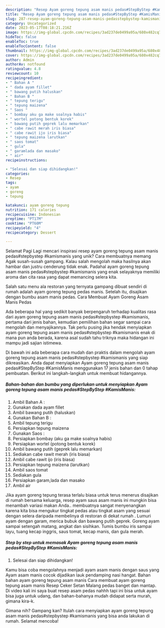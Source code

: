 ```yaml
---
description: "Resep Ayam goreng tepung asam manis pedas#StepByStep #KamisManis yang Lezat Sekali, Lezat"
title: "Resep Ayam goreng tepung asam manis pedas#StepByStep #KamisManis yang Lezat Sekali, Lezat"
slug: 287-resep-ayam-goreng-tepung-asam-manis-pedasstepbystep-kamismanis-yang-lezat-sekali-lezat
category: Uncategorized
date: 2023-05-17T08:18:21.216Z
image: https://img-global.cpcdn.com/recipes/3ad237de0499a95a/680x482cq70/ayam-goreng-tepung-asam-manis-pedasstepbystep-kamismanis-foto-resep-utama.jpg
hideToc: false
enableToc: true
enableTocContent: false
thumbnail: https://img-global.cpcdn.com/recipes/3ad237de0499a95a/680x482cq70/ayam-goreng-tepung-asam-manis-pedasstepbystep-kamismanis-foto-resep-utama.jpg
cover: https://img-global.cpcdn.com/recipes/3ad237de0499a95a/680x482cq70/ayam-goreng-tepung-asam-manis-pedasstepbystep-kamismanis-foto-resep-utama.jpg
author: Admin
authorAv: notfound
ratingvalue: 4.8
reviewcount: 10
recipeingredient:
- " Bahan A "
- " dada ayam fillet"
- " bawang putih haluskan"
- " Bahan B "
- " tepung terigu"
- " tepung maizena"
- " Saos "
- " bombay aku ga make soalnya habis"
- " wortel potong bentuk korek"
- " bawang putih geprek lalu memarkan"
- " cabe rawit merah iris biasa"
- " cabe rawit ijo iris biasa"
- " tepung maizena larutkan"
- " saos tomat"
- " gula"
- " garamlada dan masako"
- " air"
recipeinstructions:

- "Selesai dan siap dihidangkan!"
categories:
- Resep
tags:
- ayam
- goreng
- tepung

katakunci: ayam goreng tepung 
nutrition: 171 calories
recipecuisine: Indonesian
preptime: "PT17M"
cooktime: "PT60M"
recipeyield: "4"
recipecategory: Dessert

---
```



Selamat Pagi Lagi mencari inspirasi resep ayam goreng tepung asam manis pedas#stepbystep #kamismanis yang unik? Cara membuatnya memang Agak susah-susah gampang. Kalau salah mengolah maka hasilnya akan hambar dan justru cenderung tidak enak. Padahal ayam goreng tepung asam manis pedas#stepbystep #kamismanis yang enak selayaknya memiliki aroma dan cita rasa yang dapat memancing selera kita.


Salah satu menu ala restoran yang ternyata gampang dibuat sendiri di rumah adalah ayam goreng tepung pedas manis. Setelah itu, disajikan dengan bumbu asam manis pedas. Cara Membuat Ayam Goreng Asam Manis Pedas

Ada beberapa hal yang sedikit banyak berpengaruh terhadap kualitas rasa dari ayam goreng tepung asam manis pedas#stepbystep #kamismanis, pertama dari jenis bahan, kemudian pemilihan bahan segar sampai cara mengolah dan menyajikannya. Tak perlu pusing jika hendak menyiapkan ayam goreng tepung asam manis pedas#stepbystep #kamismanis enak di mana pun anda berada, karena asal sudah tahu triknya maka hidangan ini mampu jadi sajian istimewa.


Di bawah ini ada beberapa cara mudah dan praktis dalam mengolah ayam goreng tepung asam manis pedas#stepbystep #kamismanis yang siap dikreasikan. Anda dapat menyiapkan Ayam goreng tepung asam manis pedas#StepByStep #KamisManis menggunakan 17 jenis bahan dan 0 tahap pembuatan. Berikut ini langkah-langkah untuk membuat hidangannya.

<!--inarticleads1-->

##### Bahan-bahan dan bumbu yang diperlukan untuk menyiapkan Ayam goreng tepung asam manis pedas#StepByStep #KamisManis:

1. Ambil  Bahan A :
1. Gunakan  dada ayam fillet
1. Ambil  bawang putih (haluskan)
1. Gunakan  Bahan B :
1. Ambil  tepung terigu
1. Persiapkan  tepung maizena
1. Gunakan  Saos :
1. Persiapkan  bombay (aku ga make soalnya habis)
1. Persiapkan  wortel (potong bentuk korek)
1. Ambil  bawang putih (geprek lalu memarkan)
1. Sediakan  cabe rawit merah (iris biasa)
1. Ambil  cabe rawit ijo (iris biasa)
1. Persiapkan  tepung maizena (larutkan)
1. Ambil  saos tomat
1. Sediakan  gula
1. Persiapkan  garam,lada dan masako
1. Ambil  air


Jika ayam goreng tepung terasa terlalu biasa untuk terus menerus disajikan di rumah bersama keluarga, resep ayam saus asam manis ini mungkin bisa menambah variasi makan Anda.. membuatnya sangat menyenangkan karena kita bisa mengukur tingkat pedas atau tingkat asam yang sesuai dengan selera daripada membelinya di restoran di dekat rumah . Lumuri ayam dengan garam, merica bubuk dan bawang putih geprek. Goreng ayam sampai setengah matang, angkat dan sisihkan. Tumis bumbu iris sampai layu, tuang kecap inggris, saus tomat, kecap manis, dan gula merah. 

<!--inarticleads2-->

##### Step by step untuk memasak Ayam goreng tepung asam manis pedas#StepByStep #KamisManis:


1. Selesai dan siap dihidangkan!

Kamu bisa coba mengolahnya menjadi ayam asam manis dengan saus yang Ayam asam manis cocok dijadikan lauk pendamping nasi hangat. Bahan bahan ayam goreng tepung asam manis Cara membuat ayam goreng tepung asam manis Resep Ceker Setan Malang pedas banget dan mantap. Di video kali ini saya buat resep asam pedas nahhh tapi ini bisa untuk ayam bisa juga untuk udang, dan bahan-bahanya mudah didapat serta murah, gimana kira-k. 

Gimana nih? Gampang kan? Itulah cara menyiapkan ayam goreng tepung asam manis pedas#stepbystep #kamismanis yang bisa anda lakukan di rumah. Selamat mencoba!
